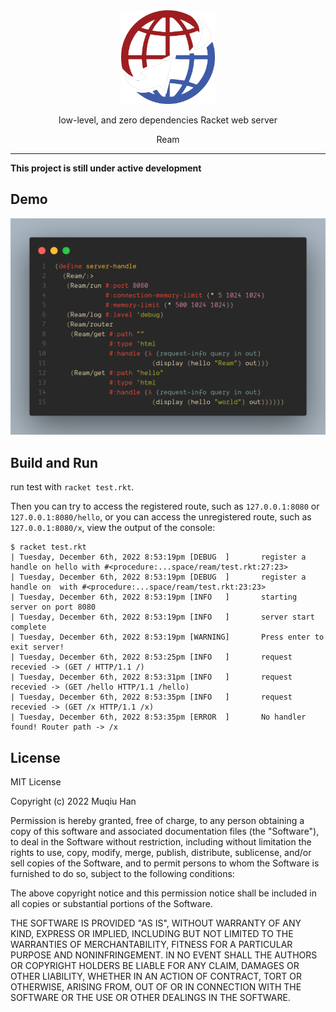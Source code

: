 <div align="center">

<img src="./.github/logo.png" height="150px" width="150px"/>

low-level, and zero dependencies Racket web server

Ream

</div>

---

__This project is still under active development__

## Demo
![.github/demo.jpg](.github/demo.jpg)

## Build and Run

run test with `racket test.rkt`.

Then you can try to access the registered route, such as `127.0.0.1:8080` or `127.0.0.1:8080/hello`, or you can access the unregistered route, such as `127.0.0.1:8080/x`, view the output of the console:
```
$ racket test.rkt
| Tuesday, December 6th, 2022 8:53:19pm [DEBUG  ]       register a handle on hello with #<procedure:...space/ream/test.rkt:27:23>
| Tuesday, December 6th, 2022 8:53:19pm [DEBUG  ]       register a handle on  with #<procedure:...space/ream/test.rkt:23:23>
| Tuesday, December 6th, 2022 8:53:19pm [INFO   ]       starting server on port 8080
| Tuesday, December 6th, 2022 8:53:19pm [INFO   ]       server start complete
| Tuesday, December 6th, 2022 8:53:19pm [WARNING]       Press enter to exit server!
| Tuesday, December 6th, 2022 8:53:25pm [INFO   ]       request recevied -> (GET / HTTP/1.1 /)
| Tuesday, December 6th, 2022 8:53:31pm [INFO   ]       request recevied -> (GET /hello HTTP/1.1 /hello)
| Tuesday, December 6th, 2022 8:53:35pm [INFO   ]       request recevied -> (GET /x HTTP/1.1 /x)
| Tuesday, December 6th, 2022 8:53:35pm [ERROR  ]       No handler found! Router path -> /x
```

## License

MIT License

Copyright (c) 2022 Muqiu Han

Permission is hereby granted, free of charge, to any person obtaining a copy
of this software and associated documentation files (the "Software"), to deal
in the Software without restriction, including without limitation the rights
to use, copy, modify, merge, publish, distribute, sublicense, and/or sell
copies of the Software, and to permit persons to whom the Software is
furnished to do so, subject to the following conditions:

The above copyright notice and this permission notice shall be included in all
copies or substantial portions of the Software.

THE SOFTWARE IS PROVIDED "AS IS", WITHOUT WARRANTY OF ANY KIND, EXPRESS OR
IMPLIED, INCLUDING BUT NOT LIMITED TO THE WARRANTIES OF MERCHANTABILITY,
FITNESS FOR A PARTICULAR PURPOSE AND NONINFRINGEMENT. IN NO EVENT SHALL THE
AUTHORS OR COPYRIGHT HOLDERS BE LIABLE FOR ANY CLAIM, DAMAGES OR OTHER
LIABILITY, WHETHER IN AN ACTION OF CONTRACT, TORT OR OTHERWISE, ARISING FROM,
OUT OF OR IN CONNECTION WITH THE SOFTWARE OR THE USE OR OTHER DEALINGS IN THE
SOFTWARE.
